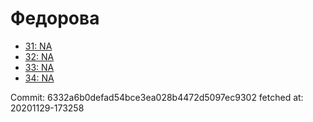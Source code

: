 # Федорова
- [31: NA](31.md)
- [32: NA](32.md)
- [33: NA](33.md)
- [34: NA](34.md)

Commit: 6332a6b0defad54bce3ea028b4472d5097ec9302
 fetched at: 20201129-173258
